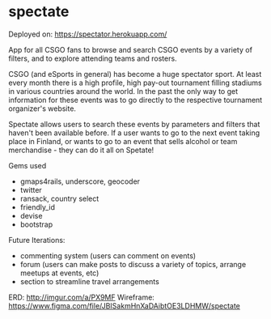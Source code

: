# spectate
Deployed on: https://spectator.herokuapp.com/

App for all CSGO fans to browse and search CSGO events by a variety of filters, and to explore attending teams and rosters.

CSGO (and eSports in general) has become a huge spectator sport. At least every month there is a high profile, high pay-out tournament filling stadiums in various countries around the world. In the past the only way to get information for these events was to go directly to the respective tournament organizer's website. 

Spectate allows users to search these events by parameters and filters that haven't been available before. If a user wants to go to the next event taking place in Finland, or wants to go to an event that sells alcohol or team merchandise - they can do it all on Spetate! 

Gems used
- gmaps4rails, underscore, geocoder
- twitter
- ransack, country select
- friendly_id 
- devise 
- bootstrap

Future Iterations: 
- commenting system (users can comment on events)
- forum (users can make posts to discuss a variety of topics, arrange meetups at events, etc)
- section to streamline travel arrangements

ERD: http://imgur.com/a/PX9MF
Wireframe: https://www.figma.com/file/JBISakmHnXaDAibtOE3LDHMW/spectate
